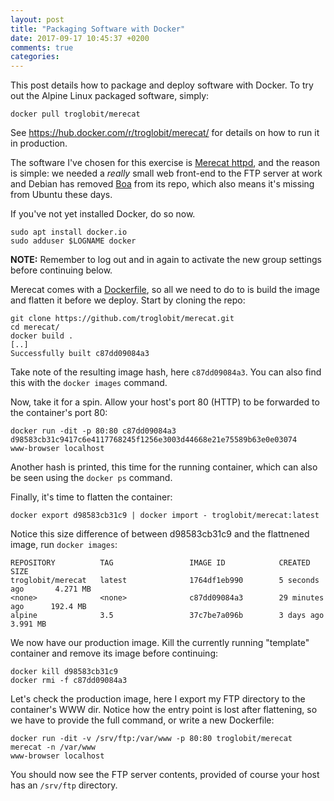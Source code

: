 ```yaml
---
layout: post
title: "Packaging Software with Docker"
date: 2017-09-17 10:45:37 +0200
comments: true
categories:
---
```


This post details how to package and deploy software with Docker.  To
try out the Alpine Linux packaged software, simply:

    docker pull troglobit/merecat

See https://hub.docker.com/r/troglobit/merecat/ for details on how to
run it in production.

<!-- more -->

The software I've chosen for this exercise is [Merecat httpd][Merecat],
and the reason is simple: we needed a *really* small web front-end to
the FTP server at work and Debian has removed [Boa][] from its repo,
which also means it's missing from Ubuntu these days.

If you've not yet installed Docker, do so now.

    sudo apt install docker.io
	sudo adduser $LOGNAME docker

**NOTE:** Remember to log out and in again to activate the new group
settings before continuing below.

Merecat comes with a [Dockerfile][], so all we need to do to is build
the image and flatten it before we deploy.  Start by cloning the repo:

    git clone https://github.com/troglobit/merecat.git
	cd merecat/
	docker build .
	[..]
	Successfully built c87dd09084a3

Take note of the resulting image hash, here `c87dd09084a3`.  You can
also find this with the `docker images` command.

Now, take it for a spin.  Allow your host's port 80 (HTTP) to be
forwarded to the container's port 80:

    docker run -dit -p 80:80 c87dd09084a3
	d98583cb31c9417c6e4117768245f1256e3003d44668e21e75589b63e0e03074
	www-browser localhost

Another hash is printed, this time for the running container, which can
also be seen using the `docker ps` command.

Finally, it's time to flatten the container:

    docker export d98583cb31c9 | docker import - troglobit/merecat:latest

Notice this size difference of between d98583cb31c9 and the flattnened
image, run `docker images`:

```
REPOSITORY          TAG                 IMAGE ID            CREATED             SIZE
troglobit/merecat   latest              1764df1eb990        5 seconds ago       4.271 MB
<none>              <none>              c87dd09084a3        29 minutes ago      192.4 MB
alpine              3.5                 37c7be7a096b        3 days ago          3.991 MB
```

We now have our production image.  Kill the currently running "template"
container and remove its image before continuing:

    docker kill d98583cb31c9
	docker rmi -f c87dd09084a3

Let's check the production image, here I export my FTP directory to the
container's WWW dir.  Notice how the entry point is lost after flattening,
so we have to provide the full command, or write a new Dockerfile:

    docker run -dit -v /srv/ftp:/var/www -p 80:80 troglobit/merecat merecat -n /var/www
	www-browser localhost

You should now see the FTP server contents, provided of course your host
has an `/srv/ftp` directory.

[Boa]:        http://www.boa.org
[Merecat]:    https://github.com/troglobit/merecat
[Dockerfile]: https://github.com/troglobit/merecat/blob/master/Dockerfile

<!--
  -- Local Variables:
  -- mode: markdown
  -- End:
  -->
